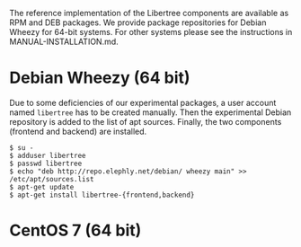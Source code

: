 The reference implementation of the Libertree components are available
as RPM and DEB packages.  We provide package repositories for Debian
Wheezy for 64-bit systems.  For other systems please see the
instructions in MANUAL-INSTALLATION.md.

# Debian Wheezy (64 bit)

Due to some deficiencies of our experimental packages, a user account
named `libertree` has to be created manually.  Then the experimental
Debian repository is added to the list of apt sources.  Finally, the
two components (frontend and backend) are installed.

~~~
$ su -
$ adduser libertree
$ passwd libertree
$ echo "deb http://repo.elephly.net/debian/ wheezy main" >> /etc/apt/sources.list
$ apt-get update
$ apt-get install libertree-{frontend,backend}
~~~


# CentOS 7 (64 bit)

